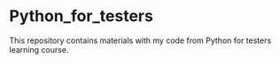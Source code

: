 # Python_for_testers
This repository contains materials with my code from Python for testers learning course.
